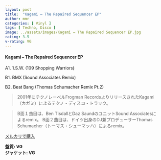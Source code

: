 ```yaml
---
layout: post
title:  "Kagami – The Repaired Sequencer EP"
author: mmr
categories: [ Vinyl ]
tags: [ Techno, Disco ]
image: ../assets/images/Kagami – The Repaired Sequencer EP.jpg
rating: 3.5
v-rating: VG
---
```


#### Kagami – The Repaired Sequencer EP

A1. 1.S.W. (109 Shopping Warriors)

B1. BMX (Sound Associates Remix)

B2. Beat Bang (Thomas Schumacher Remix Pt.2)

> 2001年にテクノレーベルFrogman RecordsよりリリースされたKagami（カガミ）によるテクノ・ディスコ・トラック。

> B面１曲目は、Ben TisdallとDaz SaundのユニットSound Associatesによるremix。
> B面２曲目は、ドイツ出身のDJ兼プロデューサーThomas Schumacher（トーマス・シューマッハ）によるremix。

[メルカリで購入](https://jp.mercari.com/item/m77157414026)

<div class="mt-4 mb-4 d-flex align-items-center">
<strong class="mr-1">盤質: VG</strong>
</div>
<div class="mt-4 mb-4 d-flex align-items-center">
<strong class="mr-1">ジャケット: VG</strong>
</div>
